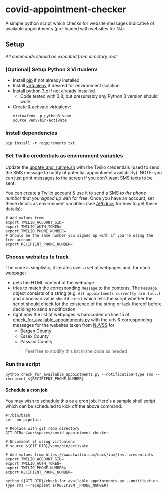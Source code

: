 # covid-appointment-checker
A simple python script which checks for website messages
indicative of available appointments (pre-loaded with websites 
for NJ).

## Setup

_All commands should be executed from directory root_

### (Optional) Setup Python 3 Virtualenv

- Install [pip](https://pip.pypa.io/en/stable/) if not already installed
- Install [virtualenv](https://virtualenv.pypa.io/en/latest/) if desired for environment isolation
- Install [python 3.x](https://www.python.org/downloads/) if not already installed
  * Code tested with 3.8; but presumably any Python 3 version should work
- Create & activate virtualenv:
  ```
  virtualenv -p python3 venv
  source venv/bin/activate
  ```

### Install dependencies

```
pip install -r requirements.txt
```

### Set Twilio credentials as environment variables

Update the [update_and_runme.sh](update_and_runme.sh) with the Twilio credentials 
(used to send the SMS message to notify of potential appointment availability). NOTE:
you can just print messages to the screen if you don't want SMS texts to be sent.

You can create a [Twilio account](https://www.twilio.com/try-twilio) & use it
to send a SMS _to the phone number that you signed up with_ for free. Once you have 
an account, set these details as environment variables (see 
[API docs](https://www.twilio.com/docs/iam/test-credentials) for how to get these 
details):

```
# Add values from 
export TWILIO_ACCOUNT_SID=
export TWILIO_AUTH_TOKEN=
export TWILIO_PHONE_NUMBER=
# Should be the same number you signed up with if you're using the free account
export RECIPIENT_PHONE_NUMBER=
```   

### Choose websites to track 
The code is simplistic, it iterates over a set of webpages and, for each webpage:
 - gets the HTML content of the webpage
 - tries to match the corresponding `Message` to the contents. The `Message`
   object consists of a string (e.g. `All appointments currently are full.`) and
   a boolean value `should_exist` which tells the script whether the script should
   check for the existence of the string or lack thereof before deciding to 
   send a notification
 - right now the list of webpages is hardcoded on line 15 of 
   [check_for_available_appointments.py](check_for_available_appointments.py) 
   with the urls & corresponding messages for the websites taken from
   [NJVSS](https://covid19.nj.gov/pages/covid-19-vaccine-locations-for-eligible-recipients)
   for
     * Bergen County
     * Essex County
     * Passaic County
   > Feel free to modify this list in the code as needed 

### Run the script

```
python check_for_available_appointments.py --notification-type sms --recepient ${RECIPIENT_PHONE_NUMBER}
```

#### Schedule a cron job

You may wish to schedule this as a cron job. Here's a sample shell script which can be scheduled to
kick off the above command:

```
#!/bin/bash
set -eo pipefail

# Replace with git repo directory
GIT_DIR=~/workspaces/covid-appointment-checker

# Uncomment if using virtualenv
# source ${GIT_DIR}/venv/bin/activate

# Add values from https://www.twilio.com/docs/iam/test-credentials
export TWILIO_ACCOUNT_SID=
export TWILIO_AUTH_TOKEN=
export TWILIO_PHONE_NUMBER=
export RECIPIENT_PHONE_NUMBER=

python ${GIT_DIR}/check_for_available_appointments.py --notification-type sms --recepient ${RECIPIENT_PHONE_NUMBER}
```
